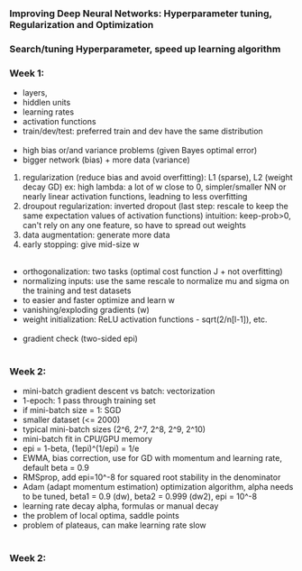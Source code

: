 ### Improving Deep Neural Networks: Hyperparameter tuning, Regularization and Optimization
### Search/tuning Hyperparameter, speed up learning algorithm
### Week 1:
  * layers,
  * hiddlen units
  * learning rates
  * activation functions
  * train/dev/test: preferred train and dev have the same distribution
<br/><br/>
  * high bias or/and variance problems (given Bayes optimal error)
  * bigger network (bias) + more data (variance)
  1. regularization (reduce bias and avoid overfitting): L1 (sparse), L2 (weight decay GD)
  ex: high lambda: a lot of w close to 0, simpler/smaller NN or nearly linear activation functions, 
    leadning to less overfitting 
  2. droupout regularization: inverted dropout (last step: rescale to keep the same expectation values of activation functions)
  intuition: keep-prob>0, can't rely on any one feature, so have to spread out weights
  3. data augmentation: generate more data
  4. early stopping: give mid-size w
<br/><br/>  
  * orthogonalization: two tasks (optimal cost function J + not overfitting)
  * normalizing inputs: use the same rescale to normalize mu and sigma on the training and test datasets
  * to easier and faster optimize and learn w
  * vanishing/exploding gradients (w)
  * weight initialization: ReLU activation functions - sqrt(2/n[l-1]), etc.
<br/><br/>
  * gradient check (two-sided epi)
<br/><br/>
### Week 2:
  * mini-batch gradient descent vs batch: vectorization
  * 1-epoch: 1 pass through training set
  * if mini-batch size = 1: SGD
  * smaller dataset (<= 2000)
  * typical mini-batch sizes (2^6, 2^7, 2^8, 2^9, 2^10)
  * mini-batch fit in CPU/GPU memory
  * epi = 1-beta, (1epi)^(1/epi) = 1/e
  * EWMA, bias correction, use for GD with momentum and learning rate, default beta = 0.9
  * RMSprop, add epi=10^-8 for squared root stability in the denominator
  * Adam (adapt momentum estimation) optimization algorithm, alpha needs to be tuned, beta1 = 0.9 (dw), beta2 = 0.999 (dw2), epi = 10^-8
  * learning rate decay alpha, formulas or manual decay
  * the problem of local optima, saddle points
  * problem of plateaus, can make learning rate slow
<br/><br/>
### Week 2:
  
  
  
  
  
  

